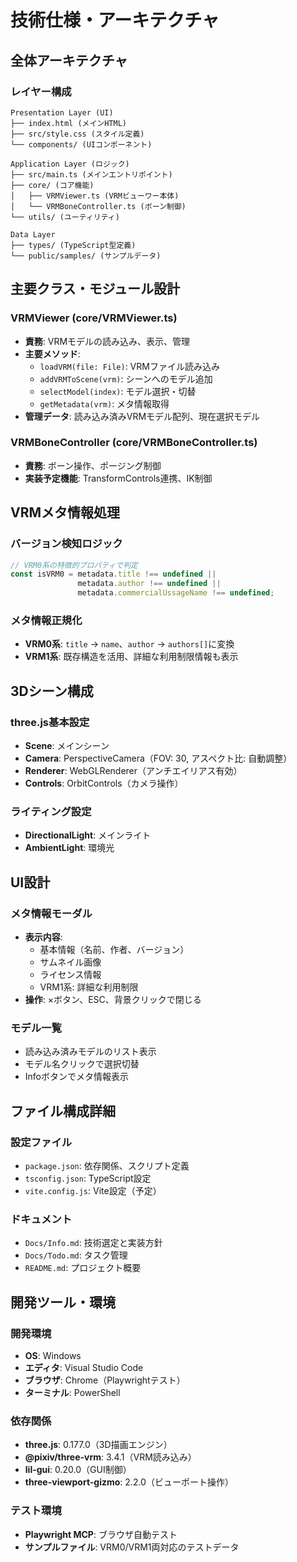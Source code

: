 # 技術仕様・アーキテクチャ

## 全体アーキテクチャ

### レイヤー構成
```
Presentation Layer (UI)
├── index.html (メインHTML)
├── src/style.css (スタイル定義)
└── components/ (UIコンポーネント)

Application Layer (ロジック)
├── src/main.ts (メインエントリポイント)
├── core/ (コア機能)
│   ├── VRMViewer.ts (VRMビューワー本体)
│   └── VRMBoneController.ts (ボーン制御)
└── utils/ (ユーティリティ)

Data Layer
├── types/ (TypeScript型定義)
└── public/samples/ (サンプルデータ)
```

## 主要クラス・モジュール設計

### VRMViewer (core/VRMViewer.ts)
- **責務**: VRMモデルの読み込み、表示、管理
- **主要メソッド**:
  - `loadVRM(file: File)`: VRMファイル読み込み
  - `addVRMToScene(vrm)`: シーンへのモデル追加
  - `selectModel(index)`: モデル選択・切替
  - `getMetadata(vrm)`: メタ情報取得
- **管理データ**: 読み込み済みVRMモデル配列、現在選択モデル

### VRMBoneController (core/VRMBoneController.ts)
- **責務**: ボーン操作、ポージング制御
- **実装予定機能**: TransformControls連携、IK制御

## VRMメタ情報処理

### バージョン検知ロジック
```typescript
// VRM0系の特徴的プロパティで判定
const isVRM0 = metadata.title !== undefined || 
               metadata.author !== undefined ||
               metadata.commercialUssageName !== undefined;
```

### メタ情報正規化
- **VRM0系**: `title` → `name`、`author` → `authors[]`に変換
- **VRM1系**: 既存構造を活用、詳細な利用制限情報も表示

## 3Dシーン構成

### three.js基本設定
- **Scene**: メインシーン
- **Camera**: PerspectiveCamera（FOV: 30, アスペクト比: 自動調整）
- **Renderer**: WebGLRenderer（アンチエイリアス有効）
- **Controls**: OrbitControls（カメラ操作）

### ライティング設定
- **DirectionalLight**: メインライト
- **AmbientLight**: 環境光

## UI設計

### メタ情報モーダル
- **表示内容**: 
  - 基本情報（名前、作者、バージョン）
  - サムネイル画像
  - ライセンス情報
  - VRM1系: 詳細な利用制限
- **操作**: ×ボタン、ESC、背景クリックで閉じる

### モデル一覧
- 読み込み済みモデルのリスト表示
- モデル名クリックで選択切替
- Infoボタンでメタ情報表示

## ファイル構成詳細

### 設定ファイル
- `package.json`: 依存関係、スクリプト定義
- `tsconfig.json`: TypeScript設定
- `vite.config.js`: Vite設定（予定）

### ドキュメント
- `Docs/Info.md`: 技術選定と実装方針
- `Docs/Todo.md`: タスク管理
- `README.md`: プロジェクト概要

## 開発ツール・環境

### 開発環境
- **OS**: Windows
- **エディタ**: Visual Studio Code
- **ブラウザ**: Chrome（Playwrightテスト）
- **ターミナル**: PowerShell

### 依存関係
- **three.js**: 0.177.0（3D描画エンジン）
- **@pixiv/three-vrm**: 3.4.1（VRM読み込み）
- **lil-gui**: 0.20.0（GUI制御）
- **three-viewport-gizmo**: 2.2.0（ビューポート操作）

### テスト環境
- **Playwright MCP**: ブラウザ自動テスト
- **サンプルファイル**: VRM0/VRM1両対応のテストデータ